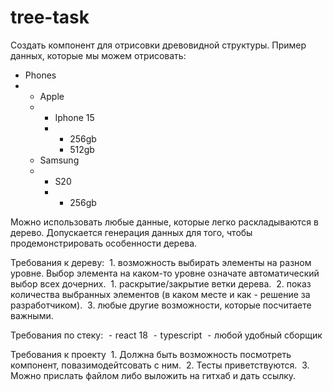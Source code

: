 # tree-task

Создать компонент для отрисовки древовидной структуры.
Пример данных, которые мы можем отрисовать:

- Phones
- - Apple
  - - Iphone 15
    - - 256gb
      - 512gb
  - Samsung
  - - S20
    - - 256gb

Можно использовать любые данные, которые легко раскладываются в дерево. Допускается генерация данных для того, чтобы продемонстрировать особенности дерева.

Требования к дереву:
 1. возможность выбирать элементы на разном уровне. Выбор элемента на каком-то уровне означате автоматический выбор всех дочерних.
 1. раскрытие/закрытие ветки дерева.
 2. показ количества выбранных элементов (в каком месте и как - решение за разработчиком).
 3. любые другие возможности, которые посчитаете важными.

Требования по стеку:
 ⁃ react 18
 ⁃ typescript
 ⁃ любой удобный сборщик

Требования к проекту
 1. Должна быть возможность посмотреть компонент, повазимодейтсовать с ним.
 2. Тесты приветствуются.
 3. Можно прислать файлом либо выложить на гитхаб и дать ссылку.
